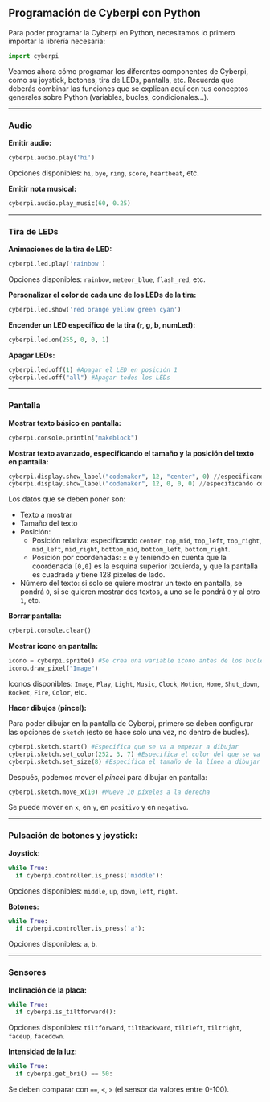 ## Programación de Cyberpi con Python

Para poder programar la Cyberpi en Python, necesitamos lo primero importar la librería necesaria:

```python
import cyberpi
```

Veamos ahora cómo programar los diferentes componentes de Cyberpi, como su joystick, botones, tira de LEDs, pantalla, etc. Recuerda que deberás combinar las funciones que se explican aquí con tus conceptos generales sobre Python (variables, bucles, condicionales...).

---

### Audio

**Emitir audio:**
```python
cyberpi.audio.play('hi')
```
Opciones disponibles: `hi`, `bye`, `ring`, `score`, `heartbeat`, etc.

**Emitir nota musical:**
```python
cyberpi.audio.play_music(60, 0.25)
```

---

### Tira de LEDs

**Animaciones de la tira de LED:**
```python
cyberpi.led.play('rainbow')
```
Opciones disponibles: `rainbow`, `meteor_blue`, `flash_red`, etc.

**Personalizar el color de cada uno de los LEDs de la tira:**
```python
cyberpi.led.show('red orange yellow green cyan')
```

**Encender un LED específico de la tira (r, g, b, numLed):**
```python
cyberpi.led.on(255, 0, 0, 1)
```

**Apagar LEDs:**
```python
cyberpi.led.off(1) #Apagar el LED en posición 1
cyberpi.led.off("all") #Apagar todos los LEDs
```

---

### Pantalla

**Mostrar texto básico en pantalla:**
```python
cyberpi.console.println("makeblock")
```

**Mostrar texto avanzado, especificando el tamaño y la posición del texto en pantalla:**
```python
cyberpi.display.show_label("codemaker", 12, "center", 0) //especificando posición
cyberpi.display.show_label("codemaker", 12, 0, 0, 0) //especificando coordenadas
```
Los datos que se deben poner son:
- Texto a mostrar
- Tamaño del texto
- Posición:
  - Posición relativa: especificando `center`, `top_mid`, `top_left`, `top_right`, `mid_left`, `mid_right`, `bottom_mid`, `bottom_left`, `bottom_right`.
  - Posición por coordenadas: `x` e `y` teniendo en cuenta que la coordenada `[0,0]` es la esquina superior izquierda, y que la pantalla es cuadrada y tiene 128 pixeles de lado. 
- Número del texto: si solo se quiere mostrar un texto en pantalla, se pondrá `0`, si se quieren mostrar dos textos, a uno se le pondrá `0` y al otro `1`, etc.

**Borrar pantalla:**
```python
cyberpi.console.clear()
```

**Mostrar icono en pantalla:**
```python
icono = cyberpi.sprite() #Se crea una variable icono antes de los bucles y condicionales
icono.draw_pixel("Image")
```
Iconos disponibles: `Image`, `Play`, `Light`, `Music`, `Clock`, `Motion`, `Home`, `Shut_down`, `Rocket`, `Fire`, `Color`, etc.

**Hacer dibujos (pincel):**

Para poder dibujar en la pantalla de Cyberpi, primero se deben configurar las opciones de `sketch` (esto se hace solo una vez, no dentro de bucles).
```python
cyberpi.sketch.start() #Especifica que se va a empezar a dibujar
cyberpi.sketch.set_color(252, 3, 7) #Especifica el color del que se va a dibujar
cyberpi.sketch.set_size(8) #Especifica el tamaño de la línea a dibujar
```

Después, podemos mover el *pincel* para dibujar en pantalla:
```python
cyberpi.sketch.move_x(10) #Mueve 10 píxeles a la derecha
```
Se puede mover en `x`, en `y`, en `positivo` y en `negativo`.

---

### Pulsación de botones y joystick:

**Joystick:**
```python
while True:
  if cyberpi.controller.is_press('middle'):
```
Opciones disponibles:  `middle`, `up`, `down`, `left`, `right`.

**Botones:**
```python
while True:
  if cyberpi.controller.is_press('a'):
```
Opciones disponibles: `a`, `b`.

---

### Sensores

**Inclinación de la placa:**
```python
while True:
  if cyberpi.is_tiltforward():
```
Opciones disponibles: `tiltforward`, `tiltbackward`, `tiltleft`, `tiltright`, `faceup`, `facedown`.

**Intensidad de la luz:**
```python
while True:
  if cyberpi.get_bri() == 50:
```
 Se deben comparar con `==`, `<`, `>` (el sensor da valores entre 0-100).
      

